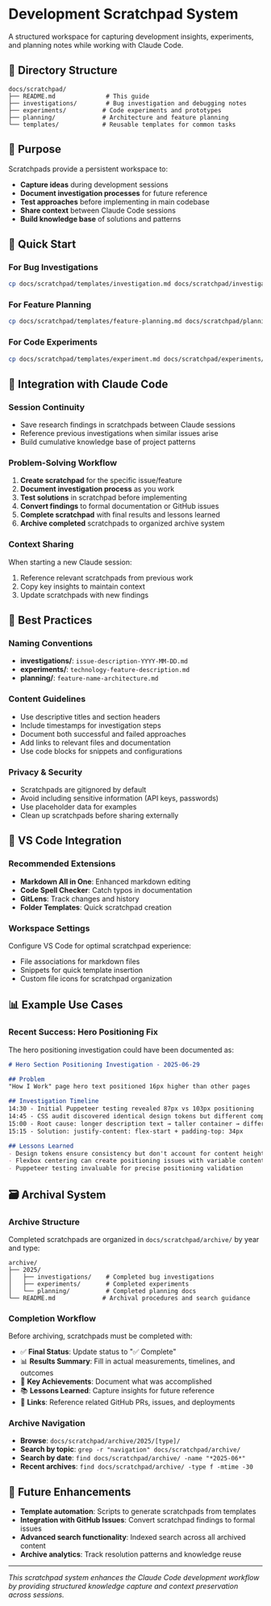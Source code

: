 # Development Scratchpad System

A structured workspace for capturing development insights, experiments, and planning notes while working with Claude Code.

## 📁 Directory Structure

```
docs/scratchpad/
├── README.md              # This guide
├── investigations/        # Bug investigation and debugging notes
├── experiments/          # Code experiments and prototypes  
├── planning/             # Architecture and feature planning
└── templates/            # Reusable templates for common tasks
```

## 🎯 Purpose

Scratchpads provide a persistent workspace to:
- **Capture ideas** during development sessions
- **Document investigation processes** for future reference
- **Test approaches** before implementing in main codebase
- **Share context** between Claude Code sessions
- **Build knowledge base** of solutions and patterns

## 🚀 Quick Start

### For Bug Investigations
```bash
cp docs/scratchpad/templates/investigation.md docs/scratchpad/investigations/hero-positioning-issue.md
```

### For Feature Planning
```bash
cp docs/scratchpad/templates/feature-planning.md docs/scratchpad/planning/new-blog-system.md
```

### For Code Experiments
```bash
cp docs/scratchpad/templates/experiment.md docs/scratchpad/experiments/css-grid-layout.md
```

## 🔧 Integration with Claude Code

### Session Continuity
- Save research findings in scratchpads between Claude sessions
- Reference previous investigations when similar issues arise
- Build cumulative knowledge base of project patterns

### Problem-Solving Workflow
1. **Create scratchpad** for the specific issue/feature
2. **Document investigation process** as you work
3. **Test solutions** in scratchpad before implementing
4. **Convert findings** to formal documentation or GitHub issues
5. **Complete scratchpad** with final results and lessons learned
6. **Archive completed** scratchpads to organized archive system

### Context Sharing
When starting a new Claude session:
1. Reference relevant scratchpads from previous work
2. Copy key insights to maintain context
3. Update scratchpads with new findings

## 📝 Best Practices

### Naming Conventions
- **investigations/**: `issue-description-YYYY-MM-DD.md`
- **experiments/**: `technology-feature-description.md`  
- **planning/**: `feature-name-architecture.md`

### Content Guidelines
- Use descriptive titles and section headers
- Include timestamps for investigation steps
- Document both successful and failed approaches
- Add links to relevant files and documentation
- Use code blocks for snippets and configurations

### Privacy & Security
- Scratchpads are gitignored by default
- Avoid including sensitive information (API keys, passwords)
- Use placeholder data for examples
- Clean up scratchpads before sharing externally

## 🔗 VS Code Integration

### Recommended Extensions
- **Markdown All in One**: Enhanced markdown editing
- **Code Spell Checker**: Catch typos in documentation
- **GitLens**: Track changes and history
- **Folder Templates**: Quick scratchpad creation

### Workspace Settings
Configure VS Code for optimal scratchpad experience:
- File associations for markdown files
- Snippets for quick template insertion
- Custom file icons for scratchpad organization

## 📊 Example Use Cases

### Recent Success: Hero Positioning Fix
The hero positioning investigation could have been documented as:

```markdown
# Hero Section Positioning Investigation - 2025-06-29

## Problem
"How I Work" page hero text positioned 16px higher than other pages

## Investigation Timeline
14:30 - Initial Puppeteer testing revealed 87px vs 103px positioning
14:45 - CSS audit discovered identical design tokens but different computed styles
15:00 - Root cause: longer description text → taller container → different flexbox centering
15:15 - Solution: justify-content: flex-start + padding-top: 34px

## Lessons Learned
- Design tokens ensure consistency but don't account for content height variations
- Flexbox centering can create positioning issues with variable content
- Puppeteer testing invaluable for precise positioning validation
```

## 🗃️ Archival System

### **Archive Structure**
Completed scratchpads are organized in `docs/scratchpad/archive/` by year and type:
```
archive/
├── 2025/
│   ├── investigations/    # Completed bug investigations
│   ├── experiments/       # Completed experiments  
│   └── planning/          # Completed planning docs
└── README.md             # Archival procedures and search guidance
```

### **Completion Workflow**
Before archiving, scratchpads must be completed with:
- ✅ **Final Status**: Update status to "✅ Complete"
- 📊 **Results Summary**: Fill in actual measurements, timelines, and outcomes
- 🎯 **Key Achievements**: Document what was accomplished
- 📚 **Lessons Learned**: Capture insights for future reference
- 🔗 **Links**: Reference related GitHub PRs, issues, and deployments

### **Archive Navigation** 
- **Browse**: `docs/scratchpad/archive/2025/[type]/`
- **Search by topic**: `grep -r "navigation" docs/scratchpad/archive/`
- **Search by date**: `find docs/scratchpad/archive/ -name "*2025-06*"`
- **Recent archives**: `find docs/scratchpad/archive/ -type f -mtime -30`

## 🎯 Future Enhancements

- **Template automation**: Scripts to generate scratchpads from templates
- **Integration with GitHub Issues**: Convert scratchpad findings to formal issues
- **Advanced search functionality**: Indexed search across all archived content
- **Archive analytics**: Track resolution patterns and knowledge reuse

---

*This scratchpad system enhances the Claude Code development workflow by providing structured knowledge capture and context preservation across sessions.*